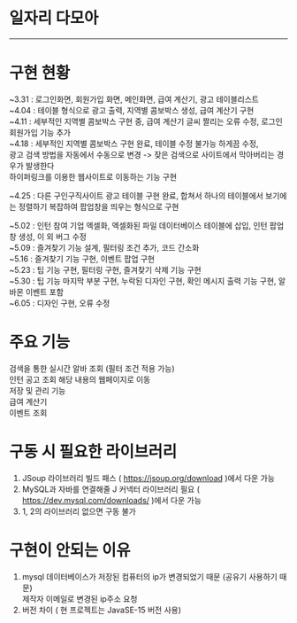 # 일자리 다모아
------------------------------
# 구현 현황
~3.31 : 로그인화면, 회원가입 화면, 메인화면, 급여 계산기, 광고 테이블리스트   
~4.04 : 테이블 형식으로 광고 출력, 지역별 콤보박스 생성, 급여 계산기 구현   
~4.11 : 세부적인 지역별 콤보박스 구현 중, 급여 계산기 글씨 짤리는 오류 수정, 로그인 회원가입 기능 추가   
~4.18 : 세부적인 지역별 콤보박스 구현 완료, 테이블 수정 불가능 하게끔 수정,    
        광고 검색 방법을 자동에서 수동으로 변경 -> 잦은 검색으로 사이트에서 막아버리는 경우가 발생한다   
        하이퍼링크를 이용한 웹사이트로 이동하는 기능 구현  
           
~4.25 : 다른 구인구직사이트 광고 테이블 구현 완료, 합쳐서 하나의 테이블에서 보기에는 정렬하기 복잡하여 팝업창을 띄우는 형식으로 구현
   
~5.02 : 인턴 참여 기업 엑셀화, 엑셀화된 파일 데이터베이스 테이블에 삽입, 인턴 팝업 창 생성, 이 외 버그 수정   
~5.09 : 즐겨찾기 기능 설계, 필터링 조건 추가, 코드 간소화   
~5.16 : 즐겨찾기 기능 구현, 이벤트 팝업 구현   
~5.23 : 팁 기능 구현, 필터링 구현, 즐겨찾기 삭제 기능 구현   
~5.30 : 팁 기능 마지막 부분 구현, 누락된 디자인 구현, 확인 메시지 출력 기능 구현, 알바몬 이벤트 포함    
~6.05 : 디자인 구현, 오류 수정   

# 주요 기능   
검색을 통한 실시간 알바 조회 (필터 조건 적용 가능)     
인턴 공고 조회
해당 내용의 웹페이지로 이동   
저장 및 관리 기능   
급여 계산기   
이벤트 조회   

# 구동 시 필요한 라이브러리   
1. JSoup 라이브러리 빌드 패스 ( https://jsoup.org/download )에서 다운 가능   
2. MySQL과 자바를 연결해줄 J 커넥터 라이브러리 필요 ( https://dev.mysql.com/downloads/ )에서 다운 가능   
3. 1, 2의 라이브러리 없으면 구동 불가   

# 구현이 안되는 이유   
1. mysql 데이터베이스가 저장된 컴퓨터의 ip가 변경되었기 때문 (공유기 사용하기 때문)   
   제작자 이메일로 변경된 ip주소 요청   
2. 버전 차이 ( 현 프로젝트는 JavaSE-15 버전 사용)   

